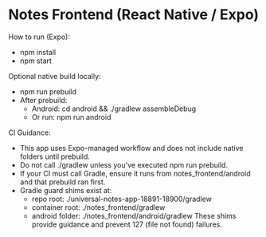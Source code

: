 # Notes Frontend (React Native / Expo)

How to run (Expo):
- npm install
- npm start

Optional native build locally:
- npm run prebuild
- After prebuild:
  - Android: cd android && ./gradlew assembleDebug
  - Or run: npm run android

CI Guidance:
- This app uses Expo-managed workflow and does not include native folders until prebuild.
- Do not call ./gradlew unless you've executed npm run prebuild.
- If your CI must call Gradle, ensure it runs from notes_frontend/android and that prebuild ran first.
- Gradle guard shims exist at:
  - repo root: ./universal-notes-app-18891-18900/gradlew
  - container root: ./notes_frontend/gradlew
  - android folder: ./notes_frontend/android/gradlew
These shims provide guidance and prevent 127 (file not found) failures.
